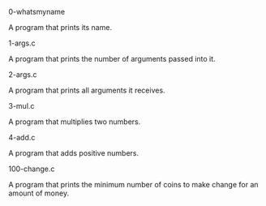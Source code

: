 0-whatsmyname

A program that prints its name.

1-args.c

A program that prints the number of arguments passed into it.

2-args.c

A program that prints all arguments it receives.

3-mul.c

A program that multiplies two numbers.

4-add.c

A program that adds positive numbers.

100-change.c

A program that prints the minimum number of coins to make change for an amount of money.
